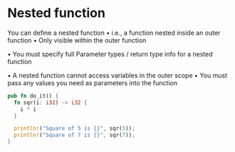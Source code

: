 # Nested function

You can define a nested function
• i.e., a function nested inside an outer function
• Only visible within the outer function

• You must specify full Parameter types / return type info for a nested function

• A nested function cannot access variables in the outer scope
• You must pass any values you need as parameters into the function

```rust
pub fn do_it() {
  fn sqr(i: i32) -> i32 { 
    i * i 
  }

  println!("Square of 5 is {}", sqr(5));
  println!("Square of 7 is {}", sqr(7));
}
```
